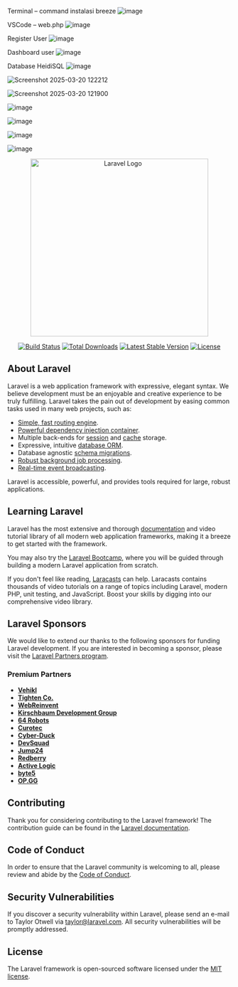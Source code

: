 

Terminal – command instalasi breeze 
![image](https://github.com/user-attachments/assets/141ee8b1-f176-4b88-ae09-ccbd82a8eee3)


VSCode – web.php 
![image](https://github.com/user-attachments/assets/b4e65203-b937-4565-ba57-576b1d8e8a13)


Register User
![image](https://github.com/user-attachments/assets/8cd6859e-b727-4ae5-8f1b-f094d21e058c)

Dashboard user
![image](https://github.com/user-attachments/assets/8685abcd-8074-431f-8d01-ef0f393f2e93)


Database HeidiSQL
![image](https://github.com/user-attachments/assets/99c54d4f-7a2c-4ed1-8151-3f0ac8d0eff0)



![Screenshot 2025-03-20 122212](https://github.com/user-attachments/assets/3ad93732-afb7-40a2-a10c-c376579c0f6f)


![Screenshot 2025-03-20 121900](https://github.com/user-attachments/assets/5bdf51d5-b865-40b8-bf2d-e15c05717ac2)

![image](https://github.com/user-attachments/assets/df2874a6-b09e-4d48-8c01-addb27733223)

![image](https://github.com/user-attachments/assets/0cb1f6b8-1883-4725-96bd-b095668a2369)

![image](https://github.com/user-attachments/assets/74837b6a-b44c-4bde-80f6-6c280ae2c44c)

![image](https://github.com/user-attachments/assets/6dc6b4f2-611c-4ce6-9826-e4e4768dfa19)



































<p align="center"><a href="https://laravel.com" target="_blank"><img src="https://raw.githubusercontent.com/laravel/art/master/logo-lockup/5%20SVG/2%20CMYK/1%20Full%20Color/laravel-logolockup-cmyk-red.svg" width="400" alt="Laravel Logo"></a></p>

<p align="center">
<a href="https://github.com/laravel/framework/actions"><img src="https://github.com/laravel/framework/workflows/tests/badge.svg" alt="Build Status"></a>
<a href="https://packagist.org/packages/laravel/framework"><img src="https://img.shields.io/packagist/dt/laravel/framework" alt="Total Downloads"></a>
<a href="https://packagist.org/packages/laravel/framework"><img src="https://img.shields.io/packagist/v/laravel/framework" alt="Latest Stable Version"></a>
<a href="https://packagist.org/packages/laravel/framework"><img src="https://img.shields.io/packagist/l/laravel/framework" alt="License"></a>
</p>

## About Laravel

Laravel is a web application framework with expressive, elegant syntax. We believe development must be an enjoyable and creative experience to be truly fulfilling. Laravel takes the pain out of development by easing common tasks used in many web projects, such as:

- [Simple, fast routing engine](https://laravel.com/docs/routing).
- [Powerful dependency injection container](https://laravel.com/docs/container).
- Multiple back-ends for [session](https://laravel.com/docs/session) and [cache](https://laravel.com/docs/cache) storage.
- Expressive, intuitive [database ORM](https://laravel.com/docs/eloquent).
- Database agnostic [schema migrations](https://laravel.com/docs/migrations).
- [Robust background job processing](https://laravel.com/docs/queues).
- [Real-time event broadcasting](https://laravel.com/docs/broadcasting).

Laravel is accessible, powerful, and provides tools required for large, robust applications.

## Learning Laravel

Laravel has the most extensive and thorough [documentation](https://laravel.com/docs) and video tutorial library of all modern web application frameworks, making it a breeze to get started with the framework.

You may also try the [Laravel Bootcamp](https://bootcamp.laravel.com), where you will be guided through building a modern Laravel application from scratch.

If you don't feel like reading, [Laracasts](https://laracasts.com) can help. Laracasts contains thousands of video tutorials on a range of topics including Laravel, modern PHP, unit testing, and JavaScript. Boost your skills by digging into our comprehensive video library.

## Laravel Sponsors

We would like to extend our thanks to the following sponsors for funding Laravel development. If you are interested in becoming a sponsor, please visit the [Laravel Partners program](https://partners.laravel.com).

### Premium Partners

- **[Vehikl](https://vehikl.com/)**
- **[Tighten Co.](https://tighten.co)**
- **[WebReinvent](https://webreinvent.com/)**
- **[Kirschbaum Development Group](https://kirschbaumdevelopment.com)**
- **[64 Robots](https://64robots.com)**
- **[Curotec](https://www.curotec.com/services/technologies/laravel/)**
- **[Cyber-Duck](https://cyber-duck.co.uk)**
- **[DevSquad](https://devsquad.com/hire-laravel-developers)**
- **[Jump24](https://jump24.co.uk)**
- **[Redberry](https://redberry.international/laravel/)**
- **[Active Logic](https://activelogic.com)**
- **[byte5](https://byte5.de)**
- **[OP.GG](https://op.gg)**

## Contributing

Thank you for considering contributing to the Laravel framework! The contribution guide can be found in the [Laravel documentation](https://laravel.com/docs/contributions).

## Code of Conduct

In order to ensure that the Laravel community is welcoming to all, please review and abide by the [Code of Conduct](https://laravel.com/docs/contributions#code-of-conduct).

## Security Vulnerabilities

If you discover a security vulnerability within Laravel, please send an e-mail to Taylor Otwell via [taylor@laravel.com](mailto:taylor@laravel.com). All security vulnerabilities will be promptly addressed.

## License

The Laravel framework is open-sourced software licensed under the [MIT license](https://opensource.org/licenses/MIT).
